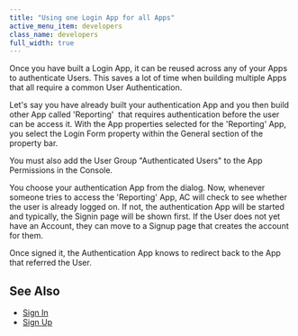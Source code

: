 ```yaml
---
title: "Using one Login App for all Apps"
active_menu_item: developers
class_name: developers
full_width: true
---
```



Once you have built a Login App, it can be reused across any of your Apps to authenticate Users. This saves a lot of time when building multiple Apps that all require a common User Authentication.

Let's say you have already built your authentication App and you then build other App called 'Reporting'  that requires authentication before the user can be access it. With the App properties selected for the 'Reporting' App, you select the Login Form property within the General section of the property bar.

You must also add the User Group "Authenticated Users" to the App Permissions in the Console.

You choose your authentication App from the dialog. Now, whenever someone tries to access the 'Reporting' App, AC will check to see whether the user is already logged on. If not, the authentication App will be started and typically, the Signin page will be shown first. If the User does not yet have an Account, they can move to a Signup page that creates the account for them.

Once signed it, the Authentication App knows to redirect back to the App that referred the User.

## See Also

 - [Sign In](/developers/documentation/product-guide/advanced-features/authentication-for-your-apps/sign-in)
 - [Sign Up](/developers/documentation/product-guide/advanced-features/authentication-for-your-apps/sign-up)

